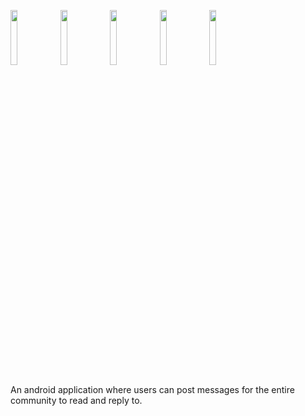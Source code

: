 <img src="https://user-images.githubusercontent.com/59947871/177240113-6765f998-386d-4975-8155-4139d3c583b0.png" width="15%"></img> <img src="https://user-images.githubusercontent.com/59947871/177240123-15092974-dd4e-4010-8653-3a4ffd9dfe36.png" width="15%"></img> <img src="https://user-images.githubusercontent.com/59947871/177240126-4b8358a3-9c48-4dd7-8227-5c3798da1bbf.png" width="15%"></img> <img src="https://user-images.githubusercontent.com/59947871/177240422-62951084-74ed-4d1a-9a6e-6fb83728a78c.png" width="15%"></img> <img src="https://user-images.githubusercontent.com/59947871/177240499-c7dad546-ec67-4bd1-aa08-dfad63ee71aa.png" width="15%"></img> 

An android application where users can post messages for the entire community to read and reply to.
